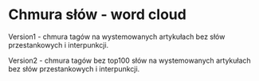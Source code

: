 # Chmura słów - word cloud

Version1 - chmura tagów na wystemowanych artykułach bez słów przestankowych i interpunkcji.

Version2 - chmura tagów bez top100 słów na wystemowanych artykułach bez słów przestankowych i interpunkcji.